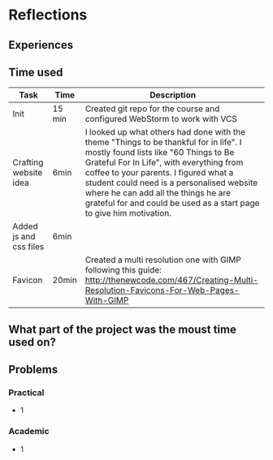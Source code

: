 # Reflections

## Experiences

## Time used

|Task|Time|Description|
|---|---|---|
|Init|15 min|Created git repo for the course and configured WebStorm to work with VCS|
|Crafting website idea|6min|I looked up what others had done with the theme "Things to be thankful for in life". I mostly found lists like "60 Things to Be Grateful For In Life", with everything from coffee to your parents. I figured what a student could need is a personalised website where he can add all the things he are grateful for and could be used as a start page to give him motivation. |
|Added js and css files|6min||
|Favicon|20min|Created a multi resolution one with GIMP following this guide: http://thenewcode.com/467/Creating-Multi-Resolution-Favicons-For-Web-Pages-With-GIMP|

## What part of the project was the moust time used on?

## Problems

### Practical
- 1

### Academic
- 1